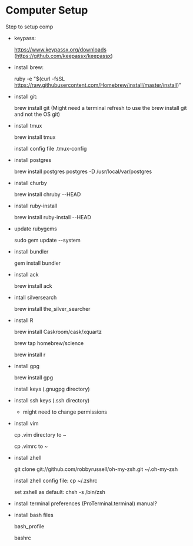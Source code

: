 # Computer Setup

Step to setup comp

* keypass:

    https://www.keypassx.org/downloads (https://github.com/keepassx/keepassx)

* install brew: 
    
    ruby -e "$(curl -fsSL https://raw.githubusercontent.com/Homebrew/install/master/install)"

* install git:

    brew install git (Might need a terminal refresh to use the brew install git and not the OS git)
    
* install tmux

    brew install tmux
    
    install config file .tmux-config

* install postgres

    brew install postgres
    postgres -D /usr/local/var/postgres
    
* install churby

    brew install chruby --HEAD
    
* install ruby-install

    brew install ruby-install --HEAD
    
* update rubygems

    sudo gem update --system
    
* install bundler

    gem install bundler

* install ack

    brew install ack
    
* intall silversearch

    brew install the_silver_searcher
    
* install R

    brew install Caskroom/cask/xquartz
    
    brew tap homebrew/science
    
    brew install r

* install gpg

  brew install gpg
  
  install keys (.gnugpg directory)

* install ssh keys (.ssh directory)

   * might need to change permissions

* install vim 

  cp .vim directory to ~

  cp .vimrc to ~

* install zhell

  git clone git://github.com/robbyrussell/oh-my-zsh.git ~/.oh-my-zsh
  
  install zhell config file: cp ~/.zshrc
  
  set zshell as default: chsh -s /bin/zsh

* install terminal preferences (ProTerminal.terminal) manual?

* install bash files

  bash_profile
  
  bashrc
